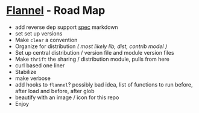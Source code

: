 # [Flannel][readme-md] - Road Map

- add reverse dep support [spec][plaid-pellets-md] markdown
- set set up versions
- Make `clear` a convention
- Organize for distribution *( most likely lib, dist, contrib model )*
- Set up central distribution / version file and module version files
- Make `thrift` the sharing / distribution module, pulls from here
- curl based one liner
- Stabilize
- make verbose
- add hooks to `flannel`? possibly bad idea, list of functions to run before, after load and before, after glob
- beautify with an image / icon for this repo
- Enjoy

[plaid-pellets-md]: fuzzy_plaid/PLAID_PELLETS.md "Pellet Spec Markdown"
[readme-md]: README.md "Flannel Readme"